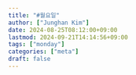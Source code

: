 ```yaml
---
title: "#월요일"
author: ["Junghan Kim"]
date: 2024-08-25T08:12:00+09:00
lastmod: 2024-09-21T14:14:56+09:00
tags: ["monday"]
categories: ["meta"]
draft: false
---
```


